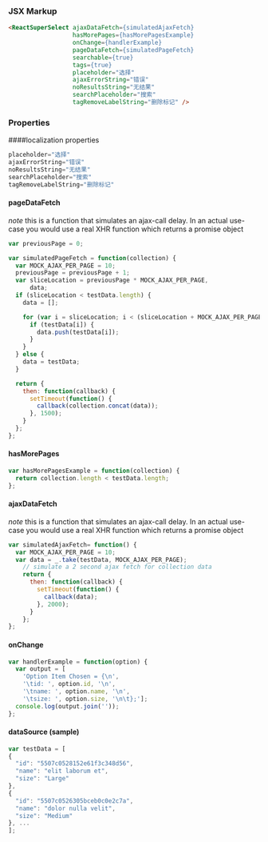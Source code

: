 ### JSX Markup
```html
<ReactSuperSelect ajaxDataFetch={simulatedAjaxFetch}
                  hasMorePages={hasMorePagesExample}
                  onChange={handlerExample}
                  pageDataFetch={simulatedPageFetch}
                  searchable={true}
                  tags={true}
                  placeholder="选择"
                  ajaxErrorString="错误"
                  noResultsString="无结果"
                  searchPlaceholder="搜索"
                  tagRemoveLabelString="删除标记" />
```

### Properties

####localization properties
```jsx
placeholder="选择"
ajaxErrorString="错误"
noResultsString="无结果"
searchPlaceholder="搜索"
tagRemoveLabelString="删除标记"
```

#### pageDataFetch
*note* this is a function that simulates an ajax-call delay.  In an actual use-case you would use a real XHR function which returns a promise object
```jsx
var previousPage = 0;

var simulatedPageFetch = function(collection) {
  var MOCK_AJAX_PER_PAGE = 10;
  previousPage = previousPage + 1;
  var sliceLocation = previousPage * MOCK_AJAX_PER_PAGE,
      data;
  if (sliceLocation < testData.length) {
    data = [];

    for (var i = sliceLocation; i < (sliceLocation + MOCK_AJAX_PER_PAGE); i++) {
      if (testData[i]) {
        data.push(testData[i]);
      }
    }
  } else {
    data = testData;
  }

  return {
    then: function(callback) {
      setTimeout(function() {
        callback(collection.concat(data));
      }, 1500);
    }
  };
};
```

#### hasMorePages
```jsx
var hasMorePagesExample = function(collection) {
  return collection.length < testData.length;
};
```

#### ajaxDataFetch
*note* this is a function that simulates an ajax-call delay.  In an actual use-case you would use a real XHR function which returns a promise object
```jsx
var simulatedAjaxFetch= function() {
  var MOCK_AJAX_PER_PAGE = 10;
  var data = _.take(testData, MOCK_AJAX_PER_PAGE);
    // simulate a 2 second ajax fetch for collection data
    return {
      then: function(callback) {
        setTimeout(function() {
          callback(data);
        }, 2000);
      }
    };
};
```

#### onChange
```js
var handlerExample = function(option) {
  var output = [
    'Option Item Chosen = {\n',
    '\tid: ', option.id, '\n',
    '\tname: ', option.name, '\n',
    '\tsize: ', option.size, '\n\t};'];
  console.log(output.join(''));
};
```

#### dataSource (sample)
```js
var testData = [
{
  "id": "5507c0528152e61f3c348d56",
  "name": "elit laborum et",
  "size": "Large"
},
{
  "id": "5507c0526305bceb0c0e2c7a",
  "name": "dolor nulla velit",
  "size": "Medium"
}, ...
];
```
